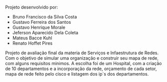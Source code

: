 Projeto desenvolvido por:
- Bruno Francisco da Silva Costa
- Gustavo Ferreira dos Santos
- Gustavo Henrique Morale
- Jeferson Aparecido Dela Coleta
- Mateus Bacce Kuhl
- Renato Hoffet Pires

Projeto de avaliação final da materia de Serviços e Infaestrutura de Redes. Com o objetivo de simular uma organização e construir seu mapa de rede, com alguns requisitos minimos.
A escolha foi de um Hospital, com a criação de 10 departamentos e a incorporação da rede, orçamento de cada setor, mapa de rede feito pelo cisco e listagem dos ip`s dos departamentos.
